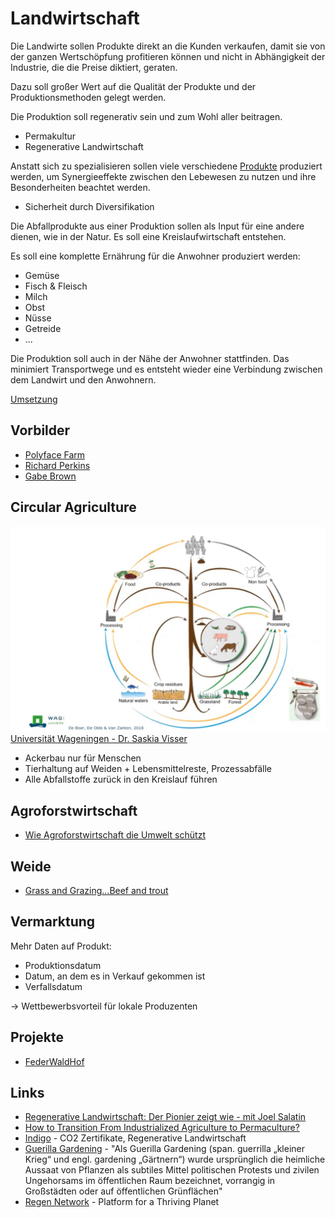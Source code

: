 # Landwirtschaft

Die Landwirte sollen Produkte direkt an die Kunden verkaufen, damit sie von der ganzen Wertschöpfung profitieren können und nicht in Abhängigkeit der Industrie, die die Preise diktiert, geraten.

Dazu soll großer Wert auf die Qualität der Produkte und der Produktionsmethoden gelegt werden.

Die Produktion soll regenerativ sein und zum Wohl aller beitragen.
- Permakultur
- Regenerative Landwirtschaft

Anstatt sich zu spezialisieren sollen viele verschiedene [Produkte](./produktion.md) produziert werden, um Synergieeffekte zwischen den Lebewesen zu nutzen und ihre Besonderheiten beachtet werden.

- Sicherheit durch Diversifikation

Die Abfallprodukte aus einer Produktion sollen als Input für eine andere dienen, wie in der Natur. Es soll eine Kreislaufwirtschaft entstehen.

Es soll eine komplette Ernährung für die Anwohner produziert werden:

- Gemüse
- Fisch & Fleisch
- Milch
- Obst
- Nüsse
- Getreide
- ...

Die Produktion soll auch in der Nähe der Anwohner stattfinden. Das minimiert Transportwege und es entsteht wieder eine Verbindung zwischen dem Landwirt und den Anwohnern. 

[Umsetzung](./umsetzung.md)

## Vorbilder

- [Polyface Farm](https://www.polyfacefarms.com/)
- [Richard Perkins](https://www.youtube.com/user/mrintegralpermanence)
- [Gabe Brown](http://brownsranch.us/soil-health/)

## Circular Agriculture

![](./circular-agriculture.jpeg)
[Universität Wageningen - Dr. Saskia Visser](https://www.youtube.com/watch?v=FS6YsibNXic)

- Ackerbau nur für Menschen
- Tierhaltung auf Weiden + Lebensmittelreste, Prozessabfälle
- Alle Abfallstoffe zurück in den Kreislauf führen

## Agroforstwirtschaft

- [Wie Agroforstwirtschaft die Umwelt schützt](https://www.youtube.com/watch?v=UGx-X-b9c2Y)

## Weide

- [Grass and Grazing...Beef and trout](https://www.youtube.com/watch?v=FephP6p1dMg)

## Vermarktung

Mehr Daten auf Produkt:

- Produktionsdatum
- Datum, an dem es in Verkauf gekommen ist
- Verfallsdatum

-> Wettbewerbsvorteil für lokale Produzenten

## Projekte

- [FederWaldHof](https://federwaldhof.de)

## Links

- [Regenerative Landwirtschaft: Der Pionier zeigt wie - mit Joel Salatin](https://www.youtube.com/watch?v=DavtMuiPM1M)
- [How to Transition From Industrialized Agriculture to Permaculture?](https://www.youtube.com/watch?v=EVF_6Cq2LLY)
- [Indigo](https://www.indigoag.de/deutschland) - CO2 Zertifikate, Regenerative Landwirtschaft
- [Guerilla Gardening](https://de.wikipedia.org/wiki/Guerilla_Gardening) - "Als Guerilla Gardening (span. guerrilla „kleiner Krieg“ und engl. gardening „Gärtnern“) wurde ursprünglich die heimliche Aussaat von Pflanzen als subtiles Mittel politischen Protests und zivilen Ungehorsams im öffentlichen Raum bezeichnet, vorrangig in Großstädten oder auf öffentlichen Grünflächen"
- [Regen Network](https://www.regen.network/) - Platform for a Thriving Planet
